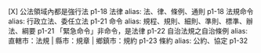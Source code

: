 [X] 公法領域內都是強行法 p1-18
法律 alias: 法、律、條例、通則 p1-18
法規命令 alias: 行政立法、委任立法 p1-21
命令 alias: 規程、規則、細則、準則、標準、辦法、綱要 p1-21
「緊急命令」非命令，是法律 p1-22
自治法規之自治條例 alias: 直轄市：法規 | 縣市：規章 | 鄉鎮市：規約 p1-23
條約 alias: 公約、協定 p1-32